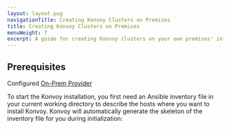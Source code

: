 ```yaml
---
layout: layout.pug
navigationTitle: Creating Konvoy Clusters on Premises
title: Creating Konvoy Clusters on Premises
menuWeight: 7
excerpt: A guide for creating Konvoy clusters on your own premises' infrastructure
---
```


## Prerequisites

Configured [On-Prem Provider](/ksphere/kommander/latest/operations/cloud-providers/#configuring-an-on-premise-provider)

To start the Konvoy installation, you first need an Ansible inventory file in your current working directory to describe the hosts where you want to install Konvoy. Konvoy will automatically generate the skeleton of the inventory file for you during initialization:
